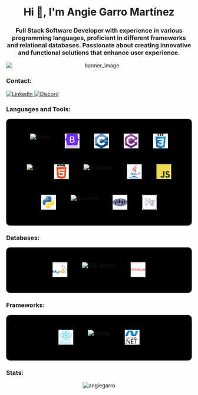 <h1 align="center">Hi 👋, I'm Angie Garro Martínez</h1>
<h3 align="center">
  Full Stack Software Developer with experience in various programming languages, proficient in different frameworks and relational databases. Passionate about creating innovative and functional solutions that enhance user experience.
</h3>

<p align="center">
  <img src="https://i.postimg.cc/zX9NcrZY/Banner-Marca.png" alt="banner_image" style="display:block; margin:auto;">
</p>

<h3>Contact:</h3>
<p>
  <a href="https://linkedin.com/in/angie-paola-garro-martínez" target="_blank">
    <img src="https://raw.githubusercontent.com/rahuldkjain/github-profile-readme-generator/master/src/images/icons/Social/linked-in-alt.svg" alt="LinkedIn" height="30" width="40" />
  </a>
  <a href="https://discord.gg/an_gm1020" target="_blank">
    <img src="https://raw.githubusercontent.com/rahuldkjain/github-profile-readme-generator/master/src/images/icons/Social/discord.svg" alt="Discord" height="30" width="40" />
  </a>
</p>

<h3>Languages and Tools:</h3>
<div align="center" style="background-color: #000; padding: 20px; border-radius: 10px;">
  <div style="display: flex; flex-wrap: wrap; justify-content: center;">
    <div style="margin: 20px;">
      <img src="https://www.vectorlogo.zone/logos/microsoft_azure/microsoft_azure-icon.svg" alt="Azure" width="40" height="40"/>
    </div>
    <div style="margin: 20px;">
      <img src="https://raw.githubusercontent.com/devicons/devicon/master/icons/bootstrap/bootstrap-plain-wordmark.svg" alt="Bootstrap" width="40" height="40"/>
    </div>
    <div style="margin: 20px;">
      <img src="https://raw.githubusercontent.com/devicons/devicon/master/icons/cplusplus/cplusplus-original.svg" alt="C++" width="40" height="40"/>
    </div>
    <div style="margin: 20px;">
      <img src="https://raw.githubusercontent.com/devicons/devicon/master/icons/csharp/csharp-original.svg" alt="C#" width="40" height="40"/>
    </div>
    <div style="margin: 20px;">
      <img src="https://raw.githubusercontent.com/devicons/devicon/master/icons/css3/css3-original-wordmark.svg" alt="CSS3" width="40" height="40"/>
    </div>
    <div style="margin: 20px;">
      <img src="https://www.vectorlogo.zone/logos/git-scm/git-scm-icon.svg" alt="Git" width="40" height="40"/>
    </div>
    <div style="margin: 20px;">
      <img src="https://raw.githubusercontent.com/devicons/devicon/master/icons/html5/html5-original-wordmark.svg" alt="HTML5" width="40" height="40"/>
    </div>
    <div style="margin: 20px;">
      <img src="https://www.vectorlogo.zone/logos/adobe_illustrator/adobe_illustrator-icon.svg" alt="Illustrator" width="40" height="40"/>
    </div>
    <div style="margin: 20px;">
      <img src="https://raw.githubusercontent.com/devicons/devicon/master/icons/java/java-original.svg" alt="Java" width="40" height="40"/>
    </div>
    <div style="margin: 20px;">
      <img src="https://raw.githubusercontent.com/devicons/devicon/master/icons/javascript/javascript-original.svg" alt="JavaScript" width="40" height="40"/>
    </div>
    <div style="margin: 20px;">
      <img src="https://raw.githubusercontent.com/devicons/devicon/master/icons/python/python-original.svg" alt="Python" width="40" height="40"/>
    </div>
    <div style="margin: 20px;">
      <img src="https://www.vectorlogo.zone/logos/getpostman/getpostman-icon.svg" alt="Postman" width="40" height="40"/>
    </div>
    <div style="margin: 20px;">
      <img src="https://raw.githubusercontent.com/devicons/devicon/master/icons/php/php-original.svg" alt="PHP" width="40" height="40"/>
    </div>
    <div style="margin: 20px;">
      <img src="https://raw.githubusercontent.com/devicons/devicon/master/icons/photoshop/photoshop-line.svg" alt="Photoshop" width="40" height="40"/>
    </div>
  </div>
</div>

<h3>Databases:</h3>
<div align="center" style="background-color: #000; padding: 20px; border-radius: 10px;">
  <div style="display: flex; flex-wrap: wrap; justify-content: center;">
    <div style="margin: 20px;">
      <img src="https://raw.githubusercontent.com/devicons/devicon/master/icons/mysql/mysql-original-wordmark.svg" alt="MySQL" width="40" height="40"/>
    </div>
    <div style="margin: 20px;">
      <img src="https://www.svgrepo.com/show/303229/microsoft-sql-server-logo.svg" alt="SQL Server" width="40" height="40"/>
    </div>
    <div style="margin: 20px;">
      <img src="https://raw.githubusercontent.com/devicons/devicon/master/icons/oracle/oracle-original.svg" alt="Oracle" width="40" height="40"/>
    </div>
  </div>
</div>

<h3>Frameworks:</h3>
<div align="center" style="background-color: #000; padding: 20px; border-radius: 10px;">
  <div style="display: flex; flex-wrap: wrap; justify-content: center;">
    <div style="margin: 20px;">
      <img src="https://raw.githubusercontent.com/devicons/devicon/master/icons/react/react-original-wordmark.svg" alt="React" width="40" height="40"/>
    </div>
    <div style="margin: 20px;">
      <img src="https://www.vectorlogo.zone/logos/springio/springio-icon.svg" alt="Spring" width="40" height="40"/>
    </div>
    <div style="margin: 20px;">
      <img src="https://raw.githubusercontent.com/devicons/devicon/master/icons/dot-net/dot-net-original-wordmark.svg" alt="Dotnet" width="40" height="40"/>
    </div>
  </div>
</div>

<h3>Stats:</h3>
<p align="center">
  <img src="https://github-readme-stats.vercel.app/api/top-langs?username=angiegarro&show_icons=true&locale=en&layout=compact&theme=dark" alt="angiegarro" />
</p>

